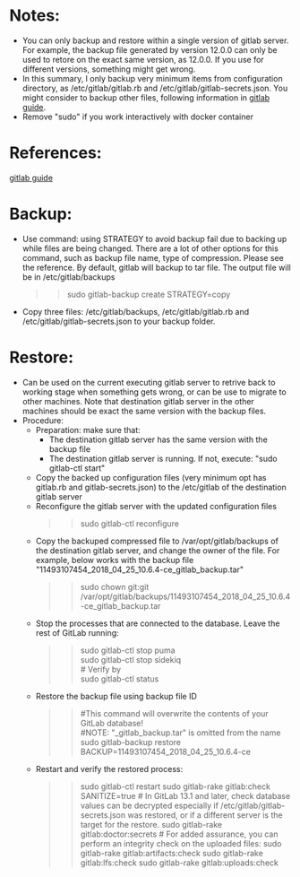 # Notes: 
- You can only backup and restore within a single version of gitlab server. For example, the backup file generated by version 12.0.0 can only be used to retore on the exact same version, as 12.0.0. If you use for different versions, something might get wrong.
- In this summary, I only backup very minimum items from configuration directory, as /etc/gitlab/gitlab.rb and /etc/gitlab/gitlab-secrets.json. You might consider to backup other files, following information in [gitlab guide](https://docs.gitlab.com/ee/administration/backup_restore/).
- Remove "sudo" if you work interactively with docker container
# References:
[gitlab guide](https://docs.gitlab.com/ee/administration/backup_restore/)
# Backup: 
- Use command: using STRATEGY to avoid backup fail due to backing up while files are being changed. There are a lot of other options for this command, such as backup file name, type of compression. Please see the reference. By default, gitlab will backup to tar file. The output file will be in /etc/gitlab/backups
  >> sudo gitlab-backup create STRATEGY=copy
- Copy three files: /etc/gitlab/backups, /etc/gitlab/gitlab.rb and /etc/gitlab/gitlab-secrets.json to your backup folder. 
# Restore:
- Can be used on the current executing gitlab server to retrive back to working stage when something gets wrong, or can be use to migrate to other machines. Note that destination gitlab server in the other machines should be exact the same version with the backup files.
- Procedure:
  - Preparation: make sure that:
    - The destination gitlab server has the same version with the backup file
    - The destination gitlab server is running. If not, execute: "sudo gitlab-ctl start"
  - Copy the backed up configuration files (very minimum opt has gitlab.rb and gitlab-secrets.json) to the /etc/gitlab of the destination gitlab server
  - Reconfigure the gitlab server with the updated configuration files
    >> sudo gitlab-ctl reconfigure
  - Copy the backuped compressed file to /var/opt/gitlab/backups of the destination gitlab server, and change the owner of the file. For example, below works with the backup file "11493107454_2018_04_25_10.6.4-ce_gitlab_backup.tar"
    >> sudo chown git:git /var/opt/gitlab/backups/11493107454_2018_04_25_10.6.4-ce_gitlab_backup.tar
  - Stop the processes that are connected to the database. Leave the rest of GitLab running:
    >> sudo gitlab-ctl stop puma  
    >> sudo gitlab-ctl stop sidekiq  
    >> \# Verify by    
    >> sudo gitlab-ctl status
  - Restore the backup file using backup file ID
    >> \#This command will overwrite the contents of your GitLab database!  
    >> \#NOTE: "_gitlab_backup.tar" is omitted from the name  
    >> sudo gitlab-backup restore BACKUP=11493107454_2018_04_25_10.6.4-ce
  - Restart and verify the restored process:
    >> sudo gitlab-ctl restart
    >> sudo gitlab-rake gitlab:check SANITIZE=true
    >> \# In GitLab 13.1 and later, check database values can be decrypted especially if /etc/gitlab/gitlab-secrets.json was restored, or if a different server is the target for the restore.
    >> sudo gitlab-rake gitlab:doctor:secrets
    >> \# For added assurance, you can perform an integrity check on the uploaded files:
    >> sudo gitlab-rake gitlab:artifacts:check
    >> sudo gitlab-rake gitlab:lfs:check
    >> sudo gitlab-rake gitlab:uploads:check

